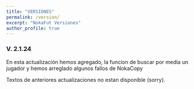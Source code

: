 ```yaml
---
title: "VERSIONES"
permalink: /version/
excerpt: "NokaFut Versiones"
author_profile: true
---
```




### V. 2.1.24

En esta actualización hemos agregado, la funcion de buscar por media un jugador y hemos arreglado algunos fallos de NokaCopy


Textos de anteriores actualizaciones no estan disponible (sorry).
